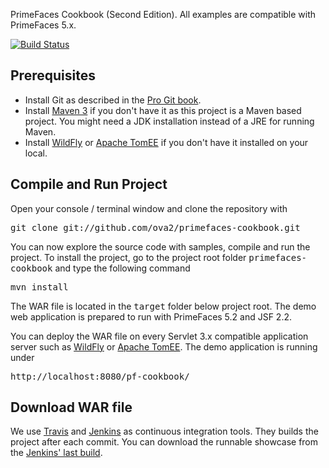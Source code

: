 PrimeFaces Cookbook (Second Edition). All examples are compatible with PrimeFaces 5.x.

[![Build Status](https://travis-ci.org/ova2/primefaces-cookbook.svg)](https://travis-ci.org/ova2/primefaces-cookbook)

Prerequisites
-------------

* Install Git as described in the [Pro Git book][Pro-Git-book].
* Install [Maven 3][Maven-3] if you don't have it as this project is a Maven based project. You might need a JDK installation instead of a JRE for running Maven.
* Install [WildFly][WildFly] or [Apache TomEE][Apache-TomEE] if you don't have it installed on your local.

Compile and Run Project
-----------------------

Open your console / terminal window and clone the repository with

<pre>
git clone git://github.com/ova2/primefaces-cookbook.git
</pre>

You can now explore the source code with samples, compile and run the project. To install the project, go to the project root folder <tt>primefaces-cookbook</tt> and type the following command

<pre>
mvn install
</pre>

The WAR file is located in the <tt>target</tt> folder below project root. The demo web application is prepared to run with PrimeFaces 5.2 and JSF 2.2.

You can deploy the WAR file on every Servlet 3.x compatible application server such as [WildFly][WildFly] or [Apache TomEE][Apache-TomEE].
The demo application is running under

<pre>
http://localhost:8080/pf-cookbook/
</pre>

Download WAR file
-----------------

We use [Travis][Travis-CI] and [Jenkins][Jenkins-CI] as continuous integration tools. They builds the project after each commit. You can download the runnable showcase from the [Jenkins' last build][Jenkins-WAR].

[Pro-Git-book]: http://git-scm.com/book/en/Getting-Started-Installing-Git
[Maven-3]: http://maven.apache.org/
[WildFly]: http://wildfly.org/downloads
[Apache-TomEE]: http://tomee.apache.org/downloads.html
[Travis-CI]: https://travis-ci.org/
[Jenkins-CI]: https://jenkins-ci.org/
[Jenkins-WAR]: https://buildhive.cloudbees.com/view/Dashboard/job/ova2/job/primefaces-cookbook/lastBuild/org.primefaces.cookbook$showcase/ 